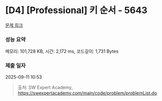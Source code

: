 # [D4] [Professional] 키 순서 - 5643 

[문제 링크](https://swexpertacademy.com/main/code/problem/problemDetail.do?contestProbId=AWXQsLWKd5cDFAUo) 

### 성능 요약

메모리: 101,728 KB, 시간: 2,172 ms, 코드길이: 1,731 Bytes

### 제출 일자

2025-09-11 10:53



> 출처: SW Expert Academy, https://swexpertacademy.com/main/code/problem/problemList.do
